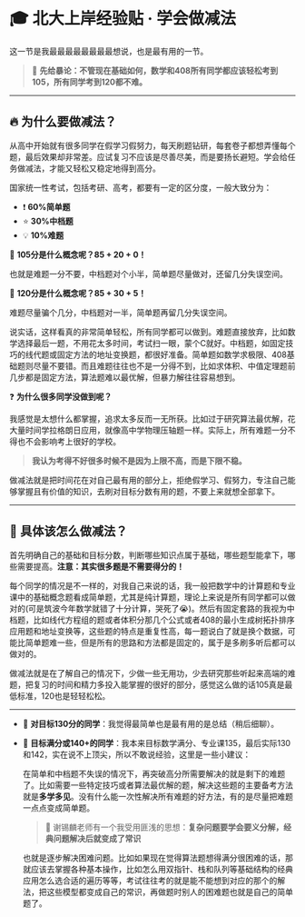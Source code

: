 # 🎓 北大上岸经验贴 · 学会做减法

这一节是我最最最最最最最最想说，也是最有用的一节。

> 🚨 **先给暴论：不管现在基础如何，数学和408所有同学都应该轻松考到105，所有同学考到120都不难。**

---

## 🔥 为什么要做减法？

从高中开始就有很多同学在假学习假努力，每天刷题钻研，每套卷子都想弄懂每个题，最后效果却非常差。应试复习不应该是尽善尽美，而是要扬长避短。学会给任务做减法，才能又轻松又稳定地得到高分。

国家统一性考试，包括考研、高考，都要有一定的区分度，一般大致分为：

- ❗️ **60%简单题**
- ⭐️ **30%中档题**
- 💡 **10%难题**

🔖 **105分是什么概念呢？85 + 20 + 0！**

也就是难题一分不要，中档题对个小半，简单题尽量做对，还留几分失误空间。

🔖 **120分是什么概念呢？85 + 30 + 5！**

难题尽量骗个几分，中档题对一半，简单题再留几分失误空间。

说实话，这样看真的非常简单轻松，所有同学都可以做到。难题直接放弃，比如数学选择最后一题，不用花太多时间，考试扫一眼，蒙个C就好。中档题，如固定技巧的线代题或固定方法的地址变换题，都很好准备。简单题如数学求极限、408基础题则尽量不要错。而且难题往往也不是一分得不到，比如求体积、中值定理题前几步都是固定方法，算法题难以最优解，但暴力解往往容易想到。

❓ **为什么很多同学没做到呢？**

我感觉是太想什么都掌握，追求太多反而一无所获。比如过于研究算法最优解，花大量时间学拉格朗日应用，就像高中学物理压轴题一样。实际上，所有难题一分不得也不会影响考上很好的学校。

> **我认为考得不好很多时候不是因为上限不高，而是下限不稳。**

做减法就是把时间花在对自己最有用的部分上，拒绝假学习、假努力，专注自己能够掌握且有价值的知识，去刷对目标分数有用的题，不要上来就想全部拿下。

---

## 📌 具体该怎么做减法？

首先明确自己的基础和目标分数，判断哪些知识点属于基础，哪些题型能拿下，哪些需要提高。**注意：其实很多题是不需要得分的！**

每个同学的情况是不一样的，对我自己来说的话，我一般把数学中的计算题和专业课中的基础概念题看成简单题，尤其是纯计算题，理论上来说是所有同学都可以做对的(可是筑波今年数学就错了十分计算，哭死了😭)。然后有固定套路的我视为中档题，比如线代方程组的题或者体积分那几个公式或者408的最小生成树拓扑排序应用题和地址变换等，这些题的特点是重复性高，每一题说白了就是换个数据，可能比简单题难一些，但是所有的思路和方法都是固定的，属于是多刷多听后都可以做对的。

做减法就是在了解自己的情况下，少做一些无用功，少去研究那些听起来高端的难题，把复习的时间和精力多投入能掌握的很好的部分，感觉这么做的话105真是最低标准，120也是轻轻松松。

---

- 🎯 **对目标130分的同学**：我觉得最简单也是最有用的是总结（稍后细聊）。

- 🏅 **目标满分或140+的同学**：我本来目标数学满分、专业课135，最后实际130和142，实在说不上顶尖，所以不敢说经验，这里是一些小建议：
  
  在简单和中档题不失误的情况下，再突破高分所需要解决的就是剩下的难题了。比如需要一些特定技巧或者算法最优解的题，解决这些题的主要备考方法就是**多学多见**。没有什么能一次性解决所有难题的好方法，有的是尽量把难题一点点变成简单题。
  > 📖 谢锡麟老师有一个我受用匪浅的思想：**复杂问题要学会要义分解，经典问题解决后就变成了常识**

  也就是逐步解决困难问题。比如如果现在觉得算法题想得满分很困难的话，那就应该去掌握各种基本操作，比如怎么用双指针、栈和队列等基础结构的经典应用怎么选合适的遍历等等，考试往往考的就是能不能想到对应的那个的解法，把这些模型都变成自己的常识，再做题时别人的困难题也就是自己的简单题了。





